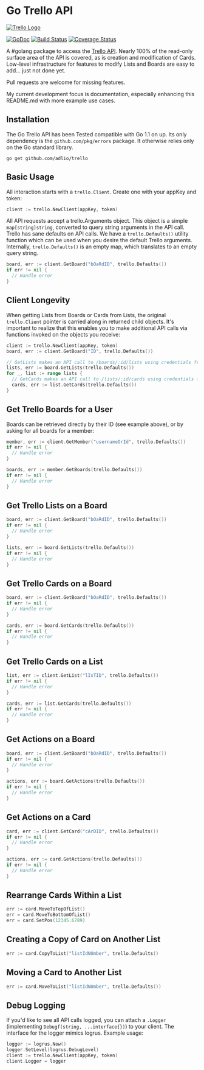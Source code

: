 Go Trello API
================

[![Trello Logo](https://raw.githubusercontent.com/adlio/trello/master/trello-logo.png)](https://www.trello.com)

[![GoDoc](https://godoc.org/github.com/adlio/trello?status.svg)](http://godoc.org/github.com/adlio/trello)
[![Build Status](https://travis-ci.org/adlio/trello.svg)](https://travis-ci.org/adlio/trello)
[![Coverage Status](https://coveralls.io/repos/github/adlio/trello/badge.svg?branch=master)](https://coveralls.io/github/adlio/trello?branch=master)

A #golang package to access the [Trello API](https://www.trello.com/api). Nearly 100% of the
read-only surface area of the API is covered, as is creation and modification of Cards.
Low-level infrastructure for features to modify Lists and Boards are easy to add... just not
done yet.

Pull requests are welcome for missing features.

My current development focus is documentation, especially enhancing this README.md with more
example use cases.

## Installation

The Go Trello API has been Tested compatible with Go 1.1 on up. Its only dependency is
the `github.com/pkg/errors` package. It otherwise relies only on the Go standard library.

```
go get github.com/adlio/trello
```

## Basic Usage

All interaction starts with a `trello.Client`. Create one with your appKey and token:

```Go
client := trello.NewClient(appKey, token)
```

All API requests accept a trello.Arguments object. This object is a simple
`map[string]string`, converted to query string arguments in the API call.
Trello has sane defaults on API calls. We have a `trello.Defaults()` utility function
which can be used when you desire the default Trello arguments. Internally,
`trello.Defaults()` is an empty map, which translates to an empty query string.

```Go
board, err := client.GetBoard("bOaRdID", trello.Defaults())
if err != nil {
  // Handle error
}
```

## Client Longevity

When getting Lists from Boards or Cards from Lists, the original `trello.Client` pointer
is carried along in returned child objects. It's important to realize that this enables
you to make additional API calls via functions invoked on the objects you receive:

```Go
client := trello.NewClient(appKey, token)
board, err := client.GetBoard("ID", trello.Defaults())

// GetLists makes an API call to /boards/:id/lists using credentials from `client`
lists, err := board.GetLists(trello.Defaults())
for _, list := range lists {
  // GetCards makes an API call to /lists/:id/cards using credentials from `client`
  cards, err := list.GetCards(trello.Defaults())
}
```

## Get Trello Boards for a User

Boards can be retrieved directly by their ID (see example above), or by asking
for all boards for a member:

```Go
member, err := client.GetMember("usernameOrId", trello.Defaults())
if err != nil {
  // Handle error
}

boards, err := member.GetBoards(trello.Defaults())
if err != nil {
  // Handle error
}
```

## Get Trello Lists on a Board

```Go
board, err := client.GetBoard("bOaRdID", trello.Defaults())
if err != nil {
  // Handle error
}

lists, err := board.GetLists(trello.Defaults())
if err != nil {
  // Handle error
}
```

## Get Trello Cards on a Board

```Go
board, err := client.GetBoard("bOaRdID", trello.Defaults())
if err != nil {
  // Handle error
}

cards, err := board.GetCards(trello.Defaults())
if err != nil {
  // Handle error
}
```

## Get Trello Cards on a List

```Go
list, err := client.GetList("lIsTID", trello.Defaults())
if err != nil {
  // Handle error
}

cards, err := list.GetCards(trello.Defaults())
if err != nil {
  // Handle error
}
```

## Get Actions on a Board

```Go
board, err := client.GetBoard("bOaRdID", trello.Defaults())
if err != nil {
  // Handle error
}

actions, err := board.GetActions(trello.Defaults())
if err != nil {
  // Handle error
}
```

## Get Actions on a Card

```Go
card, err := client.GetCard("cArDID", trello.Defaults())
if err != nil {
  // Handle error
}

actions, err := card.GetActions(trello.Defaults())
if err != nil {
  // Handle error
}
```

## Rearrange Cards Within a List

```Go
err := card.MoveToTopOfList()
err = card.MoveToBottomOfList()
err = card.SetPos(12345.6789)
```

## Creating a Copy of Card on Another List

```Go
err := card.CopyToList("listIdNUmber", trello.Defaults()
```

## Moving a Card to Another List

```Go
err := card.MoveToList("listIdNUmber", trello.Defaults())
```

## Debug Logging

If you'd like to see all API calls logged, you can attach a `.Logger` (implementing `Debugf(string, ...interface{})`)
to your client. The interface for the logger mimics logrus. Example usage:

```Go
logger := logrus.New()
logger.SetLevel(logrus.DebugLevel)
client := trello.NewClient(appKey, token)
client.Logger = logger
```
